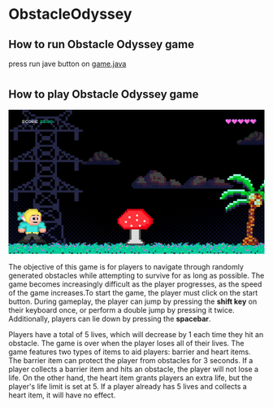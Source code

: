 # ObstacleOdyssey

## How to run Obstacle Odyssey game
press run jave button on [game.java](/src/display/Game.java)
#
## How to play Obstacle Odyssey game
![](/img/forREADME.png)

The objective of this game is for players to navigate through randomly generated obstacles while attempting to survive for as long as possible. The game becomes increasingly difficult as the player progresses, as the speed of the game increases.To start the game, the player must click on the start button. During gameplay, the player can jump by pressing the **shift key** on their keyboard once, or perform a double jump by pressing it twice. Additionally, players can lie down by pressing the **spacebar**.

Players have a total of 5 lives, which will decrease by 1 each time they hit an obstacle. The game is over when the player loses all of their lives. The game features two types of items to aid players: barrier and heart items. The barrier item can protect the player from obstacles for 3 seconds. If a player collects a barrier item and hits an obstacle, the player will not lose a life. On the other hand, the heart item grants players an extra life, but the player's life limit is set at 5. If a player already has 5 lives and collects a heart item, it will have no effect.

